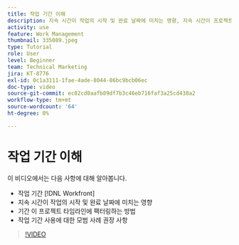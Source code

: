 ```yaml
---
title: 작업 기간 이해
description: 지속 시간이 작업의 시작 및 완료 날짜에 미치는 영향, 지속 시간이 프로젝트 타임라인에 미치는 영향 및 작업 지속 시간 사용에 대한 몇 가지 모범 사례를 알아봅니다.
activity: use
feature: Work Management
thumbnail: 335089.jpeg
type: Tutorial
role: User
level: Beginner
team: Technical Marketing
jira: KT-8776
exl-id: 0c1a3111-1fae-4ade-8044-86bc9bcb06ec
doc-type: video
source-git-commit: ec82cd0aafb89df7b3c46eb716faf3a25cd438a2
workflow-type: tm+mt
source-wordcount: '64'
ht-degree: 0%

---
```


# 작업 기간 이해

이 비디오에서는 다음 사항에 대해 알아봅니다.

* 작업 기간 [!DNL Workfront]
* 지속 시간이 작업의 시작 및 완료 날짜에 미치는 영향
* 기간 이 프로젝트 타임라인에 팩터링하는 방법
* 작업 기간 사용에 대한 모범 사례 권장 사항

>[!VIDEO](https://video.tv.adobe.com/v/335089/?quality=12&learn=on)

